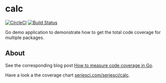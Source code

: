 
# calc

[![CircleCI](https://circleci.com/gh/seriesci/calc.svg?style=svg)](https://circleci.com/gh/seriesci/calc)
[![Build Status](https://travis-ci.org/seriesci/calc.svg?branch=master)](https://travis-ci.org/seriesci/calc)

Go demo application to demonstrate how to get the total code coverage for multiple packages.

## About

See the corresponding blog post [How to measure code coverage in Go](https://blog.seriesci.com/how-to-measure-code-coverage-in-go/).

Have a look a the coverage chart [seriesci.com/seriesci/calc](https://seriesci.com/seriesci/calc).